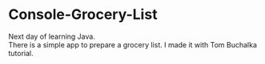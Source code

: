 # Console-Grocery-List
Next day of learning Java.  
There is a simple app to prepare a grocery list. I made it with Tom Buchalka tutorial.  
